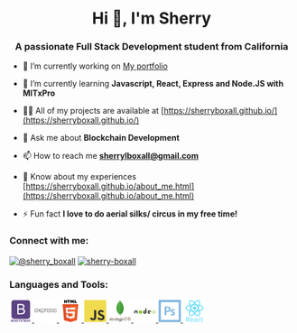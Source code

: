 <h1 align="center">Hi 👋, I'm Sherry</h1>
<h3 align="center">A passionate Full Stack Development student from California</h3>

- 🔭 I’m currently working on [My portfolio](https://sherryboxall.github.io/)

- 🌱 I’m currently learning **Javascript, React, Express and Node.JS with MITxPro**

- 👨‍💻 All of my projects are available at [https://sherryboxall.github.io/](https://sherryboxall.github.io/)

- 💬 Ask me about **Blockchain Development**

- 📫 How to reach me **sherrylboxall@gmail.com**

- 📄 Know about my experiences [https://sherryboxall.github.io/about_me.html](https://sherryboxall.github.io/about_me.html)

- ⚡ Fun fact **I love to do aerial silks/ circus in my free time!**

<h3 align="left">Connect with me:</h3>
<p align="left">
<a href="https://twitter.com/@sherry_boxall" target="blank"><img align="center" src="https://raw.githubusercontent.com/rahuldkjain/github-profile-readme-generator/master/src/images/icons/Social/twitter.svg" alt="@sherry_boxall" height="30" width="40" /></a>
<a href="https://linkedin.com/in/sherry-boxall" target="blank"><img align="center" src="https://raw.githubusercontent.com/rahuldkjain/github-profile-readme-generator/master/src/images/icons/Social/linked-in-alt.svg" alt="sherry-boxall" height="30" width="40" /></a>
</p>

<h3 align="left">Languages and Tools:</h3>
<p align="left"> <a href="https://getbootstrap.com" target="_blank"> <img src="https://raw.githubusercontent.com/devicons/devicon/master/icons/bootstrap/bootstrap-plain-wordmark.svg" alt="bootstrap" width="40" height="40"/> </a> <a href="https://expressjs.com" target="_blank"> <img src="https://raw.githubusercontent.com/devicons/devicon/master/icons/express/express-original-wordmark.svg" alt="express" width="40" height="40"/> </a> <a href="https://www.w3.org/html/" target="_blank"> <img src="https://raw.githubusercontent.com/devicons/devicon/master/icons/html5/html5-original-wordmark.svg" alt="html5" width="40" height="40"/> </a> <a href="https://developer.mozilla.org/en-US/docs/Web/JavaScript" target="_blank"> <img src="https://raw.githubusercontent.com/devicons/devicon/master/icons/javascript/javascript-original.svg" alt="javascript" width="40" height="40"/> </a> <a href="https://www.mongodb.com/" target="_blank"> <img src="https://raw.githubusercontent.com/devicons/devicon/master/icons/mongodb/mongodb-original-wordmark.svg" alt="mongodb" width="40" height="40"/> </a> <a href="https://nodejs.org" target="_blank"> <img src="https://raw.githubusercontent.com/devicons/devicon/master/icons/nodejs/nodejs-original-wordmark.svg" alt="nodejs" width="40" height="40"/> </a> <a href="https://www.photoshop.com/en" target="_blank"> <img src="https://raw.githubusercontent.com/devicons/devicon/master/icons/photoshop/photoshop-line.svg" alt="photoshop" width="40" height="40"/> </a> <a href="https://reactjs.org/" target="_blank"> <img src="https://raw.githubusercontent.com/devicons/devicon/master/icons/react/react-original-wordmark.svg" alt="react" width="40" height="40"/> </a> </p>
